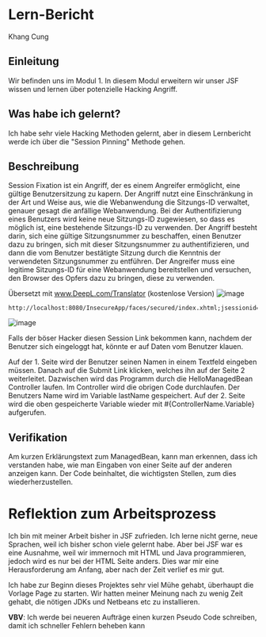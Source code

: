 # Lern-Bericht
Khang Cung

## Einleitung

Wir befinden uns im Modul 1. In diesem Modul erweitern wir unser JSF wissen und lernen über potenzielle Hacking Angriff.

## Was habe ich gelernt?
Ich habe sehr viele Hacking Methoden gelernt, aber in diesem Lernbericht werde ich über die "Session Pinning" Methode gehen.

## Beschreibung

Session Fixation ist ein Angriff, der es einem Angreifer ermöglicht, eine gültige Benutzersitzung zu kapern. Der Angriff nutzt eine Einschränkung in der Art und Weise aus, wie die Webanwendung die Sitzungs-ID verwaltet, genauer gesagt die anfällige Webanwendung. Bei der Authentifizierung eines Benutzers wird keine neue Sitzungs-ID zugewiesen, so dass es möglich ist, eine bestehende Sitzungs-ID zu verwenden. Der Angriff besteht darin, sich eine gültige Sitzungsnummer zu beschaffen, einen Benutzer dazu zu bringen, sich mit dieser Sitzungsnummer zu authentifizieren, und dann die vom Benutzer bestätigte Sitzung durch die Kenntnis der verwendeten Sitzungsnummer zu entführen. Der Angreifer muss eine legitime Sitzungs-ID für eine Webanwendung bereitstellen und versuchen, den Browser des Opfers dazu zu bringen, diese zu verwenden.

Übersetzt mit www.DeepL.com/Translator (kostenlose Version)
![image](https://media.geeksforgeeks.org/wp-content/uploads/20220711160012/sessionfixationattack.png)
```
http://localhost:8080/InsecureApp/faces/secured/index.xhtml;jsessionid=25e3a632733dc737e26b434912ef
```

![image](https://i.ibb.co/0M1h1PJ/Screenshot-2022-12-14-225843.png)

Falls der böser Hacker diesen Session Link bekommen kann, nachdem der Benutzer sich eingeloggt hat, könnte er auf Daten vom Benutzer klauen. 

Auf der 1. Seite wird der Benutzer seinen Namen in einem Textfeld eingeben müssen. Danach auf die Submit Link klicken, welches ihn auf der Seite 2 weiterleitet.
Dazwischen wird das Programm durch die HelloManagedBean Controller laufen. Im Controller wird die obrigen Code durchlaufen. Der Benutzers Name wird im Variable lastName gespeichert.
Auf der 2. Seite wird die oben gespeicherte Variable wieder mit #{ControllerName.Variable} aufgerufen. 

## Verifikation

Am kurzen Erklärungstext zum ManagedBean, kann man erkennen, dass ich verstanden habe, wie man Eingaben von einer Seite auf der anderen anzeigen kann. 
Der Code beinhaltet, die wichtigsten Stellen, zum dies wiederherzustellen.

# Reflektion zum Arbeitsprozess

Ich bin mit meiner Arbeit bisher in JSF zufrieden. Ich lerne nicht gerne, neue Sprachen, weil ich bisher schon viele gelernt habe. Aber bei JSF war es eine Ausnahme, weil wir immernoch mit HTML und Java programmieren, jedoch wird es nur bei der HTML Seite anders. Dies war mir eine Herausforderung am Anfang, aber nach der Zeit verlief es mir gut.

Ich habe zur Beginn dieses Projektes sehr viel Mühe gehabt, überhaupt die Vorlage Page zu starten. Wir hatten meiner Meinung nach zu wenig Zeit gehabt, die nötigen JDKs und Netbeans etc zu installieren.

**VBV**: Ich werde bei neueren Aufträge einen kurzen Pseudo Code schreiben, damit ich schneller Fehlern beheben kann
